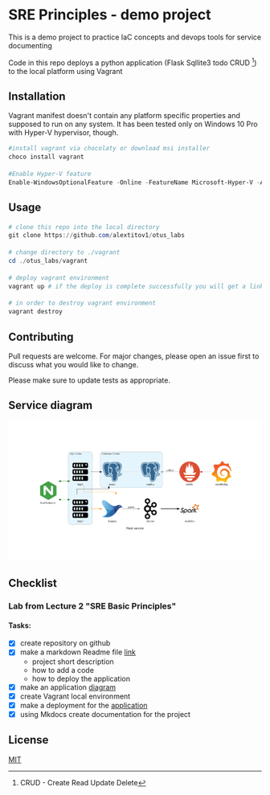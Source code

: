 # SRE Principles - demo project

This is a demo project to practice IaC concepts and devops tools for service documenting

Code in this repo deploys a python application (Flask Sqllite3 todo CRUD [^1]) to the local platform using Vagrant
<br>
[^1]: CRUD - Create Read Update Delete


## Installation

Vagrant manifest doesn't contain any platform specific properties and supposed to run on any system. It has been tested only on Windows 10 Pro with Hyper-V hypervisor, though.

```powershell
#install vagrant via chocolaty or download msi installer 
choco install vagrant

#Enable Hyper-V feature
Enable-WindowsOptionalFeature -Online -FeatureName Microsoft-Hyper-V -A
```

## Usage

```powershell
# clone this repo into the local directory
git clone https://github.com/alextitov1/otus_labs

# change directory to ./vagrant
cd ./otus_labs/vagrant

# deploy vagrant environment 
vagrant up # if the deploy is complete successfully you will get a link to the service

# in order to destroy vagrant environment 
vagrant destroy

```

## Contributing
Pull requests are welcome. For major changes, please open an issue first to discuss what you would like to change.

Please make sure to update tests as appropriate.

## Service diagram
![diagram](flask_service.png) 

## Checklist
### Lab from Lecture 2 "SRE Basic Principles"

#### Tasks:
 - [x] create repository on github
 - [x] make a markdown Readme file [link](https://www.makeareadme.com/)
    - project short description
    - how to add a code
    - how to deploy the application
 - [x] make an application [diagram](https://github.com/mingrammer/diagrams)
 - [x] create Vagrant local environment
 - [x] make a deployment for the [application](https://github.com/Zenahr/flask-sqlite3-todo-crud)
 - [x] using Mkdocs create documentation for the project 

## License
[MIT](https://choosealicense.com/licenses/mit/)